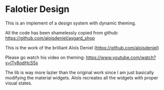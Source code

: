# Falotier Design

This is an implement of a design system with dynamic theming.

All the code has been shamelessly copied from github:
https://github.com/aloisdeniel/asgard_shop

This is the work of the brilliant Aloïs Deniel (https://github.com/aloisdeniel)

Please go watch his video on theming:
https://www.youtube.com/watch?v=lTy8odHcS5s

The lib is way more lazier than the original work since I am just basically modifying the material widgets.
Aloïs recreates all the widgets with proper visual states.